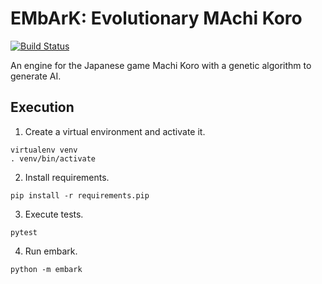 # EMbArK: Evolutionary MAchi Koro

[![Build Status](https://travis-ci.com/ElliotPenson/embark.svg?token=cNUB1SNbV7cHrLo7vxwQ&branch=master)](https://travis-ci.com/ElliotPenson/embark)

An engine for the Japanese game Machi Koro with a genetic algorithm to generate
AI.

## Execution

1. Create a virtual environment and activate it.

```
virtualenv venv
. venv/bin/activate
```

2. Install requirements.

```
pip install -r requirements.pip
```

3. Execute tests.

```
pytest
```

4. Run embark.

```
python -m embark
```

